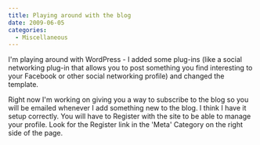 ```yaml
---
title: Playing around with the blog
date: 2009-06-05
categories: 
  - Miscellaneous
---
```


I'm playing around with WordPress - I added some plug-ins (like a social networking plug-in that allows you to post something you find interesting to your Facebook or other social networking profile) and changed the template.

Right now I'm working on giving you a way to subscribe to the blog so you will be emailed whenever I add something new to the blog. I think I have it setup correctly. You will have to Register with the site to be able to manage your profile. Look for the Register link in the 'Meta' Category on the right side of the page.
